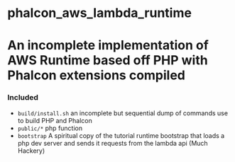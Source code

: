 # phalcon_aws_lambda_runtime

# An incomplete implementation of AWS Runtime based off PHP with Phalcon extensions compiled

### Included
- `build/install.sh` an incomplete but sequential dump of commands use to build PHP and Phalcon
- `public/*` php function
- `bootstrap` A spiritual copy of the tutorial runtime bootstrap that loads a php dev server and sends it requests from the lambda api (Much Hackery)
